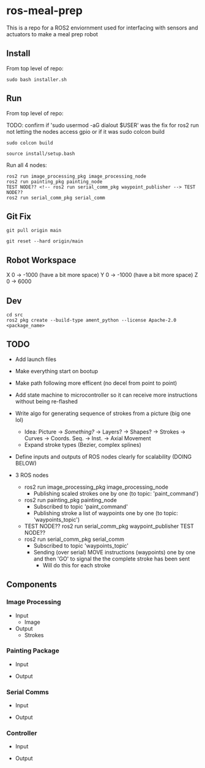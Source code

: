 # ros-meal-prep
This is a repo for a ROS2 enviornment used for interfacing with sensors and actuators to make a meal prep robot

## Install

From top level of repo:
``` 
sudo bash installer.sh
``` 

## Run

From top level of repo:

TODO: confirm if 'sudo usermod -aG dialout $USER' was the fix for ros2 run not letting the nodes access gpio or if it was sudo colcon build

``` 
sudo colcon build
```
``` 
source install/setup.bash
```

Run all 4 nodes:
``` 
ros2 run image_processing_pkg image_processing_node
ros2 run painting_pkg painting_node
TEST NODE?? <!-- ros2 run serial_comm_pkg waypoint_publisher --> TEST NODE??
ros2 run serial_comm_pkg serial_comm
``` 

## Git Fix
``` 
git pull origin main
``` 
``` 
git reset --hard origin/main
``` 


## Robot Workspace

X 0 -> -1000 (have a bit more space)
Y 0 -> -1000 (have a bit more space)
Z 0 -> 6000


## Dev

``` 
cd src
ros2 pkg create --build-type ament_python --license Apache-2.0 <package_name>
``` 

## TODO
- Add launch files
- Make everything start on bootup
- Make path following more efficent (no decel from point to point)
- Add state machine to microcontroller so it can receive more instructions without being re-flashed
- Write algo for generating sequence of strokes from a picture (big one lol)
    - Idea: Picture -> *Something?* -> Layers? -> Shapes? -> Strokes -> Curves -> Coords. Seq. -> Inst. -> Axial Movement
    - Expand stroke types (Bezier, complex splines)

- Define inputs and outputs of ROS nodes clearly for scalability (DOING BELOW)
- 3 ROS nodes
    - ros2 run image_processing_pkg image_processing_node
        - Publishing scaled strokes one by one (to topic: 'paint_command')
    - ros2 run painting_pkg painting_node
        - Subscribed to topic 'paint_command'
        - Publishing stroke a list of waypoints one by one (to topic: 'waypoints_topic')
    - TEST NODE?? ros2 run serial_comm_pkg waypoint_publisher TEST NODE??
    - ros2 run serial_comm_pkg serial_comm
        - Subscribed to topic 'waypoints_topic'
        - Sending (over serial) MOVE instructions (waypoints) one by one and then 'GO' to signal the the complete stroke has been sent
            - Will do this for each stroke 

## Components
### Image Processing
- Input
    - Image
- Output
    - Strokes

### Painting Package
- Input
    
- Output
    

### Serial Comms
- Input
    
- Output
    

### Controller
- Input
    
- Output
    